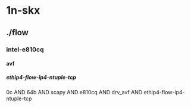 # 1n-skx
## ./flow
### intel-e810cq
#### avf
##### ethip4-flow-ip4-ntuple-tcp
0c AND 64b AND scapy AND e810cq AND drv_avf AND ethip4-flow-ip4-ntuple-tcp
